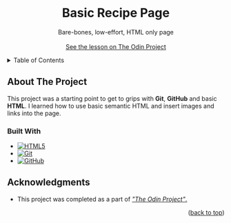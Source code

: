 <a name="readme-top"></a>
<br />
<div align="center">
<h1 align="center">Basic Recipe Page</h1>

  <p align="center">
    Bare-bones, low-effort, HTML only page
    <br />
    <br />
    <a href="https://www.theodinproject.com/lessons/foundations-recipes">See the lesson on The Odin Project</a>
  </p>
</div>



<!-- TABLE OF CONTENTS -->
<details>
  <summary>Table of Contents</summary>
  <ol>
    <li>
      <a href="#about-the-project">About The Project</a>
      <ul>
        <li><a href="#built-with">Built With</a></li>
      </ul>
    </li>
    <li><a href="#acknowledgments">Acknowledgments</a></li>
  </ol>
</details>



<!-- ABOUT THE PROJECT -->
## About The Project

This project was a starting point to get to grips with **Git**, **GitHub** and basic **HTML**. I learned how to use basic semantic HTML and insert images and links into the page.

### Built With

* [![HTML5][HTML5-logo]][HTML5-url]
* [![Git][Git-logo]][Git-url]
* [![GitHub][GitHub-logo]][GitHub-url]


<!-- ACKNOWLEDGMENTS -->
## Acknowledgments

* This project was completed as a part of [*"The Odin Project"*.](odin-url)

<p align="right">(<a href="#readme-top">back to top</a>)</p>



[odin-url]: https://www.theodinproject.com/lessons/foundations-recipes

[Git-logo]: https://img.shields.io/badge/git-%23F05033.svg?style=for-the-badge&logo=git&logoColor=white
[Git-url]: https://git-scm.com/

[GitHub-logo]: https://img.shields.io/badge/github-%23121011.svg?style=for-the-badge&logo=github&logoColor=white
[GitHub-url]: https://github.com/

[HTML5-logo]: https://img.shields.io/badge/HTML5%20-%23E34F26.svg?style=for-the-badge&logo=html5&logoColor=white
[HTML5-url]: https://html.spec.whatwg.org/
